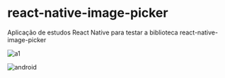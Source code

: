 # react-native-image-picker
Aplicação de estudos React Native para testar a biblioteca react-native-image-picker

![a1](https://user-images.githubusercontent.com/5804067/120245016-466b4f80-c242-11eb-825e-b6b5439ee07c.gif)

![android](https://user-images.githubusercontent.com/5804067/120245941-2ee19600-c245-11eb-9ae7-84dfb0597534.gif)




